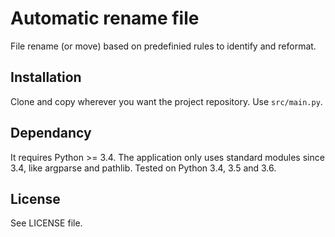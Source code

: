 # Automatic rename file

File rename (or move) based on predefinied rules to identify and reformat.

## Installation

Clone and copy wherever you want the project repository.
Use `src/main.py`.

## Dependancy

It requires Python >= 3.4.
The application only uses standard modules since 3.4, like argparse and pathlib.
Tested on Python 3.4, 3.5 and 3.6.

## License

See LICENSE file.
